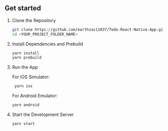 ## Get started

1. Clone the Repository

   ```bash
   git clone https://github.com/earthzas11037/Todo-React-Native-App.git
   cd <YOUR_PROJECT_FOLDER_NAME>
   ```

2. Install Dependencies and Prebuild

   ```bash
   yarn install
   yarn prebuild
   ```

3. Run the App

   For iOS Simulator:

   ```bash
    yarn ios
   ```

   For Android Emulator:

   ```bash
   yarn android
   ```

4. Start the Development Server

   ```bash
   yarn start
   ```
